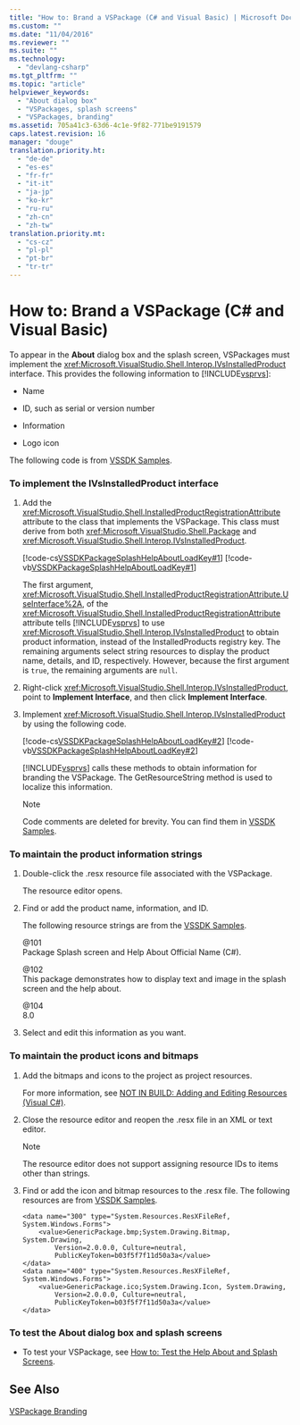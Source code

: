 ```yaml
---
title: "How to: Brand a VSPackage (C# and Visual Basic) | Microsoft Docs"
ms.custom: ""
ms.date: "11/04/2016"
ms.reviewer: ""
ms.suite: ""
ms.technology: 
  - "devlang-csharp"
ms.tgt_pltfrm: ""
ms.topic: "article"
helpviewer_keywords: 
  - "About dialog box"
  - "VSPackages, splash screens"
  - "VSPackages, branding"
ms.assetid: 705a41c3-63d6-4c1e-9f82-771be9191579
caps.latest.revision: 16
manager: "douge"
translation.priority.ht: 
  - "de-de"
  - "es-es"
  - "fr-fr"
  - "it-it"
  - "ja-jp"
  - "ko-kr"
  - "ru-ru"
  - "zh-cn"
  - "zh-tw"
translation.priority.mt: 
  - "cs-cz"
  - "pl-pl"
  - "pt-br"
  - "tr-tr"
---
```

# How to: Brand a VSPackage (C# and Visual Basic)
To appear in the **About** dialog box and the splash screen, VSPackages must implement the <xref:Microsoft.VisualStudio.Shell.Interop.IVsInstalledProduct> interface. This provides the following information to [!INCLUDE[vsprvs](../code-quality/includes/vsprvs_md.md)]:  
  
-   Name  
  
-   ID, such as serial or version number  
  
-   Information  
  
-   Logo icon  
  
 The following code is from [VSSDK Samples](../misc/vssdk-samples.md).  
  
### To implement the IVsInstalledProduct interface  
  
1.  Add the <xref:Microsoft.VisualStudio.Shell.InstalledProductRegistrationAttribute> attribute to the class that implements the VSPackage. This class must derive from both <xref:Microsoft.VisualStudio.Shell.Package> and <xref:Microsoft.VisualStudio.Shell.Interop.IVsInstalledProduct>.  
  
     [!code-cs[VSSDKPackageSplashHelpAboutLoadKey#1](../misc/codesnippet/CSharp/how-to-brand-a-vspackage-csharp-and-visual-basic_1.cs)]
     [!code-vb[VSSDKPackageSplashHelpAboutLoadKey#1](../misc/codesnippet/VisualBasic/how-to-brand-a-vspackage-csharp-and-visual-basic_1.vb)]  
  
     The first argument, <xref:Microsoft.VisualStudio.Shell.InstalledProductRegistrationAttribute.UseInterface%2A>, of the <xref:Microsoft.VisualStudio.Shell.InstalledProductRegistrationAttribute> attribute tells [!INCLUDE[vsprvs](../code-quality/includes/vsprvs_md.md)] to use <xref:Microsoft.VisualStudio.Shell.Interop.IVsInstalledProduct> to obtain product information, instead of the InstalledProducts registry key. The remaining arguments select string resources to display the product name, details, and ID, respectively. However, because the first argument is `true`, the remaining arguments are `null`.  
  
2.  Right-click <xref:Microsoft.VisualStudio.Shell.Interop.IVsInstalledProduct>, point to **Implement Interface**, and then click **Implement Interface**.  
  
3.  Implement <xref:Microsoft.VisualStudio.Shell.Interop.IVsInstalledProduct> by using the following code.  
  
     [!code-cs[VSSDKPackageSplashHelpAboutLoadKey#2](../misc/codesnippet/CSharp/how-to-brand-a-vspackage-csharp-and-visual-basic_2.cs)]
     [!code-vb[VSSDKPackageSplashHelpAboutLoadKey#2](../misc/codesnippet/VisualBasic/how-to-brand-a-vspackage-csharp-and-visual-basic_2.vb)]  
  
     [!INCLUDE[vsprvs](../code-quality/includes/vsprvs_md.md)] calls these methods to obtain information for branding the VSPackage. The GetResourceString method is used to localize this information.  
  
    > [!NOTE]
    >  Code comments are deleted for brevity. You can find them in [VSSDK Samples](../misc/vssdk-samples.md).  
  
### To maintain the product information strings  
  
1.  Double-click the .resx resource file associated with the VSPackage.  
  
     The resource editor opens.  
  
2.  Find or add the product name, information, and ID.  
  
     The following resource strings are from the [VSSDK Samples](../misc/vssdk-samples.md).  
  
     @101  
     Package Splash screen and Help About Official Name (C#).  
  
     @102  
     This package demonstrates how to display text and image in the splash screen and the help about.  
  
     @104  
     8.0  
  
3.  Select and edit this information as you want.  
  
### To maintain the product icons and bitmaps  
  
1.  Add the bitmaps and icons to the project as project resources.  
  
     For more information, see [NOT IN BUILD: Adding and Editing Resources (Visual C#)](http://msdn.microsoft.com/en-us/95f15d03-bed0-410c-8d1f-dece5199ba1e).  
  
2.  Close the resource editor and reopen the .resx file in an XML or text editor.  
  
    > [!NOTE]
    >  The resource editor does not support assigning resource IDs to items other than strings.  
  
3.  Find or add the icon and bitmap resources to the .resx file. The following resources are from [VSSDK Samples](../misc/vssdk-samples.md).  
  
    ```  
    <data name="300" type="System.Resources.ResXFileRef, System.Windows.Forms">  
        <value>GenericPackage.bmp;System.Drawing.Bitmap, System.Drawing,  
            Version=2.0.0.0, Culture=neutral,         PublicKeyToken=b03f5f7f11d50a3a</value>  
    </data>  
    <data name="400" type="System.Resources.ResXFileRef, System.Windows.Forms">  
        <value>GenericPackage.ico;System.Drawing.Icon, System.Drawing,  
            Version=2.0.0.0, Culture=neutral,         PublicKeyToken=b03f5f7f11d50a3a</value>  
    </data>  
    ```  
  
### To test the About dialog box and splash screens  
  
-   To test your VSPackage, see [How to: Test the Help About and Splash Screens](../misc/how-to-test-the-help-about-and-splash-screens.md).  
  
## See Also  
 [VSPackage Branding](../misc/vspackage-branding.md)